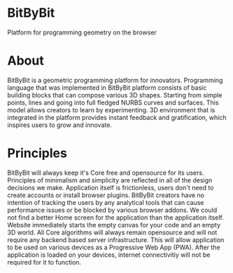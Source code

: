 # BitByBit
Platform for programming geometry on the browser

# About
BitByBit is a geometric programming platform for innovators. Programming language that was implemented in BitByBit platform consists of basic building blocks that can compose various 3D shapes. Starting from simple points, lines and going into full fledged NURBS curves and surfaces. This model allows creators to learn by experimenting. 3D environment that is integrated in the platform provides instant feedback and gratification, which inspires users to grow and innovate.

# Principles
BitByBit will always keep it's Core free and opensource for its users. Principles of minimalism and simplicity are reflected in all of the design decisions we make. Application itself is frictionless, users don't need to create accounts or install browser plugins. BitByBit creators have no intention of tracking the users by any analytical tools that can cause performance issues or be blocked by various browser addons. We could not find a better Home screen for the application than the application itself. Website immediately starts the empty canvas for your code and an empty 3D world. All Core algorithms will always remain opensource and will not require any backend based server  infrastructure. This will allow application to be used on various devices as a Progressive Web App (PWA). After the application is loaded on your devices, internet connectivitiy will not be required for it to function.

